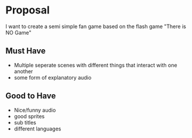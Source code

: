 # Proposal
I want to create a semi simple fan game based on the flash game "There is NO Game"

## Must Have
- Multiple seperate scenes with different things that interact with one another
- some form of explanatory audio
## Good to Have
- Nice/funny audio
- good sprites
- sub titles
- different languages
